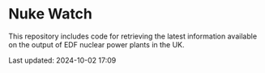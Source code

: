 # Nuke Watch

This repository includes code for retrieving the latest information available on the output of EDF nuclear power plants in the UK.

Last updated: 2024-10-02 17:09